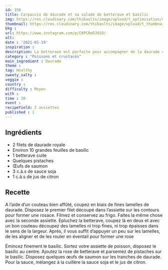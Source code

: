 ```yaml
---
id: 156
title: Carpaccio de daurade et sa salade de betterave et basilic
img: https://res.cloudinary.com/thibaults/image/upload/t_optimisation/v1611077466/Recipes/20210119_carpaccio_daurade.jpg
thumbnail: https://res.cloudinary.com/thibaults/image/upload/t_thumbnail_josie/v1611077466/Recipes/20210119_carpaccio_daurade.jpg
bkg : 
url: https://www.instagram.com/p/CKPCReDJH1O/
alt: 
date : '2021-01-19'
inspiration : 
description: La betterave est parfaite pour accompagner de la daurade crue finement tranchée.
category : "Poissons et crustacés"
main_ingredient : Daurade
theme : 
tag: Healthy
sweety_salty : 
veggie : 
country :
difficulty : Moyen
with : 
time : 20
event :
recipeYield: 2 assiettes
published : 1
---
```


## Ingrédients
 - 2 filets de daurade royale
 - Environ 10 grandes feuilles de basilic
 - 1 betterave cuite
 - Quelques pistaches
 - Œufs de saumon
 - 3 c.à.s de sauce soja
 - 1 c.à.s de jus de citron

## Recette
A l’aide d’un couteau bien affûté, coupez en biais de fines lamelles de daurade. Disposez le premier filet découpé dans l’assiette sur les contours pour former une rosace. Filmez et conservez au frigo. Faites la même chose avec la seconde assiette. Epluchez la betterave, coupez là en deux et avec un bon couteau découpez des lamelles ni trop fines, ni trop épaisses dans le sens de la largeur. Après, il vous suffit d’appuyer un peu sur les lamelles, de les aligner et de les rouler en éventail pour former une rose

Émincez finement le basilic. Sortez votre assiette de poisson, disposez le basilic au centre. Ajoutez la rose de betterave et parsemez de pistaches sur le basilic. Disposez quelques œufs de saumon sur les tranches de daurade. Pour la sauce, mélangez à la cuillère la sauce soja et le jus de citron.